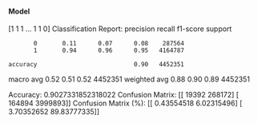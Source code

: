 #### Model
[1 1 1 ... 1 1 0]
Classification Report:
              precision    recall  f1-score   support

           0       0.11      0.07      0.08    287564
           1       0.94      0.96      0.95   4164787

    accuracy                           0.90   4452351
   macro avg       0.52      0.51      0.52   4452351
weighted avg       0.88      0.90      0.89   4452351

Accuracy: 0.9027331852318022
Confusion Matrix:
[[  19392  268172]
 [ 164894 3999893]]
Confusion Matrix (%):
[[ 0.43554518  6.02315496]
 [ 3.70352652 89.83777335]]

